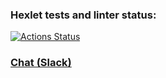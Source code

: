 ### Hexlet tests and linter status:
[![Actions Status](https://github.com/elen-oz/frontend-project-12/workflows/hexlet-check/badge.svg)](https://github.com/elen-oz/frontend-project-12/actions)

### [Chat (Slack)](frontend-project-12-production-4936.up.railway.app)

